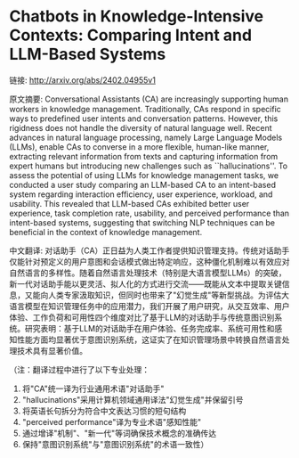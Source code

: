 # Chatbots in Knowledge-Intensive Contexts: Comparing Intent and LLM-Based Systems

链接: http://arxiv.org/abs/2402.04955v1

原文摘要:
Conversational Assistants (CA) are increasingly supporting human workers in
knowledge management. Traditionally, CAs respond in specific ways to predefined
user intents and conversation patterns. However, this rigidness does not handle
the diversity of natural language well. Recent advances in natural language
processing, namely Large Language Models (LLMs), enable CAs to converse in a
more flexible, human-like manner, extracting relevant information from texts
and capturing information from expert humans but introducing new challenges
such as ``hallucinations''. To assess the potential of using LLMs for knowledge
management tasks, we conducted a user study comparing an LLM-based CA to an
intent-based system regarding interaction efficiency, user experience,
workload, and usability. This revealed that LLM-based CAs exhibited better user
experience, task completion rate, usability, and perceived performance than
intent-based systems, suggesting that switching NLP techniques can be
beneficial in the context of knowledge management.

中文翻译:
对话助手（CA）正日益为人类工作者提供知识管理支持。传统对话助手仅能针对预定义的用户意图和会话模式做出特定响应，这种僵化机制难以有效应对自然语言的多样性。随着自然语言处理技术（特别是大语言模型LLMs）的突破，新一代对话助手能以更灵活、拟人化的方式进行交流——既能从文本中提取关键信息，又能向人类专家汲取知识，但同时也带来了"幻觉生成"等新型挑战。为评估大语言模型在知识管理任务中的应用潜力，我们开展了用户研究，从交互效率、用户体验、工作负荷和可用性四个维度对比了基于LLM的对话助手与传统意图识别系统。研究表明：基于LLM的对话助手在用户体验、任务完成率、系统可用性和感知性能方面均显著优于意图识别系统，这证实了在知识管理场景中转换自然语言处理技术具有显著价值。  

（注：翻译过程中进行了以下专业处理：
1. 将"CA"统一译为行业通用术语"对话助手"
2. "hallucinations"采用计算机领域通用译法"幻觉生成"并保留引号
3. 将英语长句拆分为符合中文表达习惯的短句结构
4. "perceived performance"译为专业术语"感知性能"
5. 通过增译"机制"、"新一代"等词确保技术概念的准确传达
6. 保持"意图识别系统"与"意图识别系统"的术语一致性）
